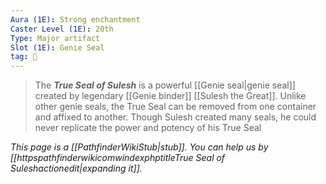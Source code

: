 ```yaml
---
Aura (1E): Strong enchantment
Caster Level (1E): 20th
Type: Major artifact
Slot (1E): Genie Seal
tag: 🌊
---
```


> The ***True Seal of Sulesh*** is a powerful [[Genie seal|genie seal]] created by legendary [[Genie binder]] [[Sulesh the Great]]. Unlike other genie seals, the True Seal can be removed from one container and affixed to another. Though Sulesh created many seals, he could never replicate the power and potency of his True Seal



*This page is a [[PathfinderWikiStub|stub]]. You can help us by [[httpspathfinderwikicomwindexphptitleTrue Seal of Suleshactionedit|expanding it]].*







